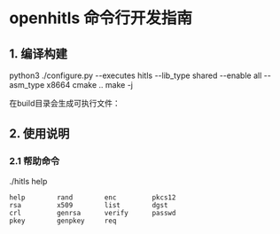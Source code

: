 # openhitls 命令行开发指南

## 1. 编译构建

python3 ./configure.py --executes hitls --lib_type shared --enable all --asm_type x8664
cmake ..
make -j

在build目录会生成可执行文件：

## 2. 使用说明

### 2.1 帮助命令

./hitls help

```
help        rand        enc         pkcs12      
rsa         x509        list        dgst        
crl         genrsa      verify      passwd      
pkey        genpkey     req    
```